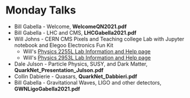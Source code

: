 # Monday Talks

* Bill Gabella - Welcome, **WelcomeQN2021.pdf**
* Bill Gabella - LHC and CMS, **LHCGabella2021.pdf**
* Will Johns - CERN CMS Pixels and Teaching college Lab with Jupyter notebook and Elegoo Electronics Fun Kit
  * Will's [Physics 2255L Lab Information and Help page](http://www.hep.vanderbilt.edu/~johnswe/classes/2255l_2020/)
  * Will's [Physics 2953L Lab Information and Help page](http://www.hep.vanderbilt.edu/~johnswe/classes/2953L/)
* Dale Julson - Particle Physics, SUSY, and Dark Matter, **QuarkNet_Presentation_Julson.pdf**
* Collin Dabierie - Quasars, **QuarkNet_Dabbieri.pdf**
* Bill Gabella - Gravitational Waves, LIGO and other detectors, **GWNLigoGabella2021.pdf**

